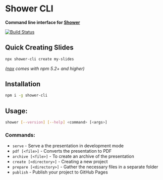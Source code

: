 # Shower CLI

**Command line interface for [Shower](http://shwr.me/)**

[![Build Status](https://travis-ci.org/shower/cli.svg?branch=master)](https://travis-ci.org/shower/cli)

## Quick Creating Slides

```sh
npx shower-cli create my-slides
```

*([npx](https://medium.com/@maybekatz/introducing-npx-an-npm-package-runner-55f7d4bd282b) comes with npm 5.2+ and higher)*

## Installation

```bash
npm i -g shower-cli
```

## Usage:

```bash
shower [--version] [--help] <command> [<args>]
```

### Commands:

 - `serve` - Serve a the presentation in development mode
 - `pdf [<file>]` - Converts the presentation to PDF
 - `archive [<file>]` - To create an archive of the presentation
 - `create [<directory>]` - Creating a new project
 - `prepare [<directory>]` - Gather the necessary files in a separate folder
 - `publish` - Publish your project to GitHub Pages
